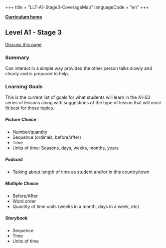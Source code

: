 +++
title = "LLT-A1-Stage3-CoverageMap"
languageCode = "en"
+++

**[Curriculum home](/group/thelastlanguagetextbook/curriculum)**

## Level A1 - Stage 3

[Discuss this page](/en/LLT-A1-Stage3-Talk)

### Summary

Can interact in a simple way provided the other person talks slowly and
clearly and is prepared to help.

### Learning Goals

This is the current list of goals for what students will learn in the
A1-S3 series of lessons along with suggestions of the type of lesson
that will most fit best for those topics.

##### Picture Choice

  - Number/quantity
  - Sequence (ordinals, before/after)
  - Time
  - Units of time: Seasons, days, weeks, months, years

##### Podcast

  - Talking about length of time as student and/or in this country/town

##### Multiple Choice

  - Before/After
  - Word order
  - Quantity of time units (weeks in a month, days in a week, etc)

##### Storybook

  - Sequence
  - Time
  - Units of time
